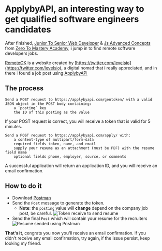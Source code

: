 # ApplybyAPI, an interesting way to get qualified software engineers candidates

After finished, [Junior To Senior Web Developer]() & [Js Advanced Concepts]() from [Zero To Mastery Academy](), i jump in to find remote software developers jobs.

[RemoteOK]() is a website created by [https://twitter.com/levelsio](https://twitter.com/levelsio), a digital nomad that i really appreciated, and in there i found a job post using [ApplybyAPI](https://applybyapi.com/)

## The process

    Send a POST request to https://applybyapi.com/gentoken/ with a valid JSON object in the POST body containing:
        a `posting` key
        the ID of this posting as the value

If your POST request is correct, you will receive a token that is valid for 5 minutes.

    Send a POST request to https://applybyapi.com/apply/ with:
        a content-type of multipart/form-data
        required fields token, name, and email
        supply your resume as an attachment (must be PDF) with the resume field name
        optional fields phone, employer, source, or comments

A successful application will return an application ID, and you will receive an email confirmation.

## How to do it

- Download [Postman](https://www.postman.com/)
- Send the `Post` message to generate the token.
  - **Note**: the `posting` value will **change** depend on the company job post, be careful.
    ![Token receive to send resume](https://i.imgur.com/cc6qMF0.png)
- Send the final `Post` which will contain your resume for the recruiters
  ![Resume sended using Postman](https://i.imgur.com/uiMb5G8.png)

**That's it**, congrats you now you'll receive an email confirmation.
If you didn't receive any email confirmation, try again, if the issue persist, keep looking my friend.
